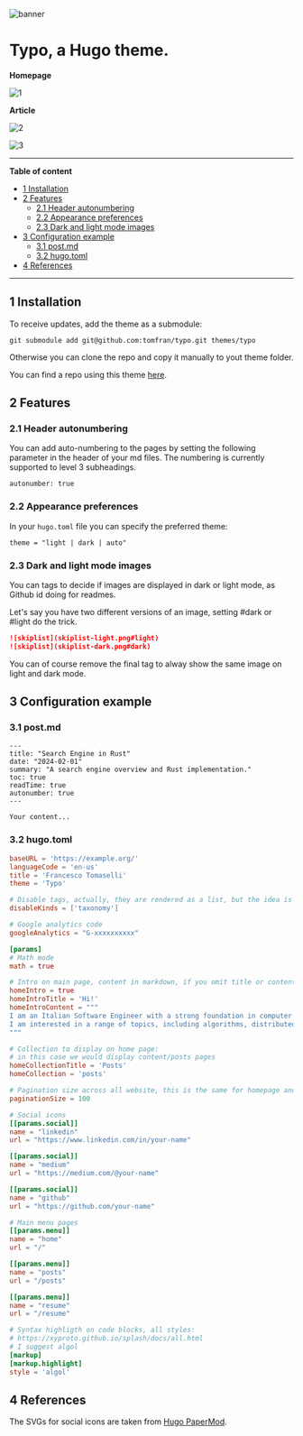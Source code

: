 ![banner](https://raw.githubusercontent.com/tomfran/typo/main/images/banner-light.png)

# Typo, a Hugo theme.

**Homepage**

![1](https://raw.githubusercontent.com/tomfran/typo/main/images/1.png)

**Article**

![2](https://raw.githubusercontent.com/tomfran/typo/main/images/2.png)

![3](https://raw.githubusercontent.com/tomfran/typo/main/images/3.png)

---

**Table of content**

- [1 Installation](#1-installation)
- [2 Features](#2-features)
  - [2.1 Header autonumbering](#21-header-autonumbering)
  - [2.2 Appearance preferences](#22-appearance-preferences)
  - [2.3 Dark and light mode images](#23-dark-and-light-mode-images)
- [3 Configuration example](#3-configuration-example)
  - [3.1 post.md](#31-postmd)
  - [3.2 hugo.toml](#32-hugotoml)
- [4 References](#4-references)

---

## 1 Installation

To receive updates, add the theme as a submodule: 
```
git submodule add git@github.com:tomfran/typo.git themes/typo
```

Otherwise you can clone the repo and copy it manually to yout theme folder.

You can find a repo using this theme [here](https://github.com/tomfran/blog).

## 2 Features

### 2.1 Header autonumbering

You can add auto-numbering to the pages by setting the following parameter in 
the header of your md files. The numbering is currently supported to level 3 subheadings.

```
autonumber: true
```

### 2.2 Appearance preferences

In your `hugo.toml` file you can specify the preferred theme: 

```
theme = "light | dark | auto"
```

### 2.3 Dark and light mode images

You can tags to decide if images are displayed in dark or light mode, as Github id doing for readmes.

Let's say you have two different versions
of an image, setting #dark or #light do the trick.

```md
![skiplist](skiplist-light.png#light)
![skiplist](skiplist-dark.png#dark)
```

You can of course remove the final tag 
to alway show the same image on light and 
dark mode.

## 3 Configuration example

### 3.1 post.md

```
---
title: "Search Engine in Rust"
date: "2024-02-01"
summary: "A search engine overview and Rust implementation."
toc: true 
readTime: true
autonumber: true
---

Your content...
```

### 3.2 hugo.toml

```toml
baseURL = 'https://example.org/'
languageCode = 'en-us'
title = 'Francesco Tomaselli'
theme = 'Typo'

# Disable tags, actually, they are rendered as a list, but the idea is to disable them.
disableKinds = ['taxonomy']

# Google analytics code
googleAnalytics = "G-xxxxxxxxxx"

[params]
# Math mode
math = true

# Intro on main page, content in markdown, if you omit title or content the other can be displayed
homeIntro = true
homeIntroTitle = 'Hi!'
homeIntroContent = """
I am an Italian Software Engineer with a strong foundation in computer science and a passion for solving complex problems.
I am interested in a range of topics, including algorithms, distributed systems, databases, and information retrieval.
"""

# Collection to display on home page: 
# in this case we would display content/posts pages
homeCollectionTitle = 'Posts'
homeCollection = 'posts'

# Pagination size across all website, this is the same for homepage and single list page
paginationSize = 100

# Social icons
[[params.social]]
name = "linkedin"
url = "https://www.linkedin.com/in/your-name"

[[params.social]]
name = "medium"
url = "https://medium.com/@your-name"

[[params.social]]
name = "github"
url = "https://github.com/your-name"

# Main menu pages
[[params.menu]]
name = "home"
url = "/"

[[params.menu]]
name = "posts"
url = "/posts"

[[params.menu]]
name = "resume"
url = "/resume"

# Syntax highligth on code blocks, all styles: 
# https://xyproto.github.io/splash/docs/all.html
# I suggest algol
[markup]
[markup.highlight]
style = 'algol'
```

## 4 References

The SVGs for social icons are taken from [Hugo PaperMod](https://github.com/adityatelange/hugo-PaperMod).